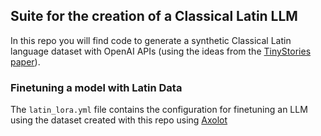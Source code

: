 ## Suite for the creation of a Classical Latin LLM

In this repo you will find code to generate a synthetic Classical Latin language dataset with OpenAI APIs (using the ideas from the [TinyStories paper](https://arxiv.org/abs/2305.07759)).


### Finetuning a model with Latin Data

The `latin_lora.yml` file contains the configuration for finetuning an LLM using the dataset created with this repo using [Axolot](https://github.com/OpenAccess-AI-Collective/axolotl)
